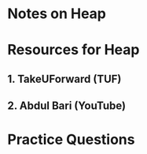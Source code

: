 # Notes on Heap


# Resources for Heap

## 1. TakeUForward (TUF)


## 2. Abdul Bari (YouTube)


# Practice Questions
